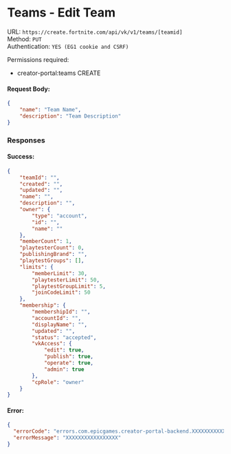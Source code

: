 # Teams - Edit Team

URL: `https://create.fortnite.com/api/vk/v1/teams/[teamid]` \
Method: `PUT` \
Authentication: `YES (EG1 cookie and CSRF)`

Permissions required:
  - creator-portal:teams CREATE

#### Request Body:
```json
{
    "name": "Team Name",
    "description": "Team Description"
}
```

### Responses
#### Success:
```json
{
    "teamId": "",
    "created": "",
    "updated": "",
    "name": "",
    "description": "",
    "owner": {
        "type": "account",
        "id": "",
        "name": ""
    },
    "memberCount": 1,
    "playtesterCount": 0,
    "publishingBrand": "",
    "playtestGroups": [],
    "limits": {
        "memberLimit": 30,
        "playtesterLimit": 50,
        "playtestGroupLimit": 5,
        "joinCodeLimit": 50
    },
    "membership": {
        "membershipId": "",
        "accountId": "",
        "displayName": "",
        "updated": "",
        "status": "accepted",
        "vkAccess": {
            "edit": true,
            "publish": true,
            "operate": true,
            "admin": true
        },
        "cpRole": "owner"
    }
}
```

#### Error:
```json
{
  "errorCode": "errors.com.epicgames.creator-portal-backend.XXXXXXXXXXXXX",
  "errorMessage": "XXXXXXXXXXXXXXXXX"
}
```
